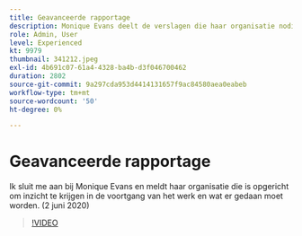 ```yaml
---
title: Geavanceerde rapportage
description: Monique Evans deelt de verslagen die haar organisatie nodig heeft om de voortgang van het werk te kennen en ervoor te zorgen dat het wordt uitgevoerd. (2 juni 2020)
role: Admin, User
level: Experienced
kt: 9979
thumbnail: 341212.jpeg
exl-id: 4b691c07-61a4-4328-ba4b-d3f046700462
duration: 2802
source-git-commit: 9a297cda953d4414131657f9ac84580aea0eabeb
workflow-type: tm+mt
source-wordcount: '50'
ht-degree: 0%

---
```


# Geavanceerde rapportage

Ik sluit me aan bij Monique Evans en meldt haar organisatie die is opgericht om inzicht te krijgen in de voortgang van het werk en wat er gedaan moet worden.  (2 juni 2020)

>[!VIDEO](https://video.tv.adobe.com/v/341212/?quality=12&learn=on)
